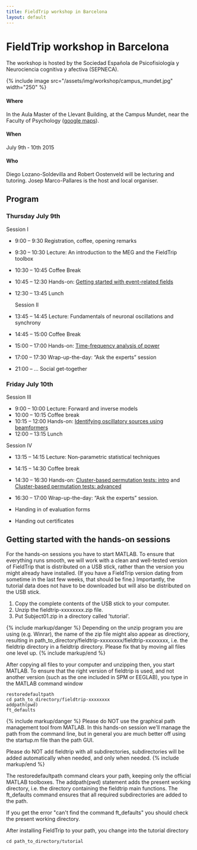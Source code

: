 ```yaml
---
title: FieldTrip workshop in Barcelona
layout: default
---
```


# FieldTrip workshop in Barcelona

The workshop is hosted by the Sociedad Española de Psicofisiología y Neurociencia cognitiva y afectiva (SEPNECA).

{% include image src="/assets/img/workshop/campus_mundet.jpg" width="250" %}

#### Where

In the Aula Master of the Llevant Building, at the Campus Mundet, near the Faculty of Psychology ([google maps](https://www.google.nl/maps/place/Edifici+Llevant,+08035+Barcelona,+Spanje/@41.4386094,2.1445684,18z/data=!3m1!4b1!4m5!1m2!2m1!1scampus+in+de+buurt+van+Mundet,+Barcelona,+Spanje!3m1!1s0x12a497e1d3cabe79/0x4383b1771095ab74)).

#### When

July 9th ­‐ 10th 2015

#### Who

Diego Lozano-Soldevilla and Robert Oostenveld will be lecturing and tutoring. Josep Marco-Pallares is the host and local organiser.

## Program

### Thursday July 9th

 Session I

-   9:00 – 9:30 		  Registration, coffee, opening remarks
-   9:30 – 10:30		  Lecture: An introduction to the MEG and the FieldTrip toolbox
-   10:30 – 10:45		Coffee Break
-   10:45 – 12:30		Hands-on: [Getting started with event-related fields](/tutorial/eventrelatedaveraging)

-   12:30 – 13:45		Lunch

    Session II

-   13:45 – 14:45		Lecture: Fundamentals of neuronal oscillations and synchrony
-   14:45 – 15:00   	Coffee Break
-   15:00 – 17:00		Hands-on: [Time-frequency analysis of power](/tutorial/timefrequencyanalysis)
-   17:00 – 17:30		Wrap-up-the-day: “Ask the experts” session

-   21:00	– ...		  Social get-together

### Friday July 10th

Session III

-   9:00 – 10:00	    Lecture: Forward and inverse models
-   10:00 – 10:15		Coffee break
-   10:15 – 12:00		Hands-on: [Identifying oscillatory sources using beamformers](/tutorial/beamformer)
-   12:00 – 13:15		Lunch

Session IV

-   13:15 – 14:15		Lecture: Non-parametric statistical techniques
-   14:15 – 14:30		Coffee break
-   14:30 – 16:30	  Hands-on: [Cluster-based permutation tests: intro](/tutorial/cluster_permutation_timelock) and [Cluster-based permutation tests: advanced](/tutorial/cluster_permutation_freq)
-   16:30 – 17:00		Wrap-up-the-day: “Ask the experts” session.

-   Handing in of evaluation forms
-   Handing out certificates

## Getting started with the hands-on sessions

For the hands-on sessions you have to start MATLAB. To ensure that everything runs smooth, we will work with a clean and well-tested version of FieldTrip that is distributed on a USB stick, rather than the version you might already have installed. (If you have a FieldTrip version dating from sometime in the last few weeks, that should be fine.) Importantly, the tutorial data does not have to be downloaded but will also be distributed on the USB stick.

1.  Copy the complete contents of the USB stick to your computer.
2.  Unzip the fieldtrip-xxxxxxxx.zip file.
3.  Put Subject01.zip in a directory called 'tutorial'.

{% include markup/danger %}
Depending on the unzip program you are using (e.g. Winrar), the name of the zip file might also appear as directiory, resulting in path_to_directory/fieldtrip-xxxxxxxx/fieldtrip-xxxxxxxx, i.e. the fieldtrip directory in a fieldtrip directory. Please fix that by moving all files one level up.
{% include markup/end %}

After copying all files to your computer and unzipping then, you start MATLAB. To ensure that the right version of fieldtrip is used, and not another version (such as the one included in SPM or EEGLAB), you type in the MATLAB command window

    restoredefaultpath
    cd path_to_directory/fieldtrip-xxxxxxxx
    addpath(pwd)
    ft_defaults

{% include markup/danger %}
Please do NOT use the graphical path management tool from MATLAB. In this hands-on session we'll manage the path from the command line, but in general you are much better off using the startup.m file than the path GUI.

Please do NOT add fieldtrip with all subdirectories, subdirectories will be added automatically when needed, and only when needed.
{% include markup/end %}

The restoredefaultpath command clears your path, keeping only the
official MATLAB toolboxes. The addpath(pwd) statement adds the
present working directory, i.e. the directory containing the fieldtrip
main functions. The ft_defaults command ensures that all required
subdirectories are added to the path.

If you get the error "can't find the command ft_defaults" you should check the present working directory.

After installing FieldTrip to your path, you change into the tutorial directory

    cd path_to_directory/tutorial
